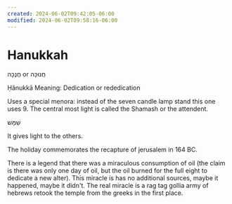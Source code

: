 ```yaml
---
created: 2024-06-02T09:42:05-06:00
modified: 2024-06-02T09:58:16-06:00
---
```


# Hanukkah

חֲנֻכָּה‎ or חֲנוּכָּה‎

Ḥănukkā
Meaning: Dedication or rededication

Uses a special menora: instead of the seven candle lamp stand this one uses 9. The central most light is called the Shamash or the attendent. 

שַׁמָּשׁ

It gives light to the others.

The holiday commemorates the recapture of jerusalem in 164 BC.

There is a legend that there was a miraculous consumption of oil (the claim is there was only one day of oil, but the oil burned for the full eight to dedicate a new alter). This miracle is has no additional sources, maybe it happened, maybe it didn't. The real miracle is a rag tag gollia army of hebrews retook the temple from the greeks in the first place.
